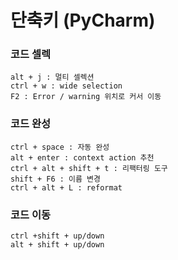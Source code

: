# 단축키 (PyCharm)

### 코드 셀렉 
```
alt + j : 멀티 셀렉션 
ctrl + w : wide selection
F2 : Error / warning 위치로 커서 이동
```

### 코드 완성 
```
ctrl + space : 자동 완성
alt + enter : context action 추천 
ctrl + alt + shift + t : 리팩터링 도구 
shift + F6 : 이름 변경 
ctrl + alt + L : reformat
```

### 코드 이동 
```
ctrl +shift + up/down 
alt + shift + up/down
```
